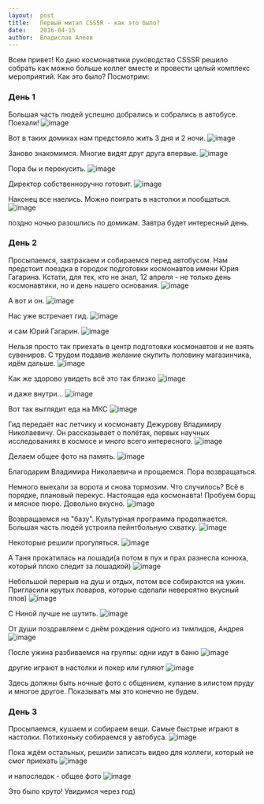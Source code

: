 ```yaml
---
layout:  post
title:   Первый митап CSSSR - как это было?
date:    2016-04-15
author:  Владислав Алеев
---
```


Всем привет! Ко дню космонавтики руководство CSSSR решило собрать как можно больше коллег вместе и провести целый комплекс мероприятий. Как это было? Посмотрим:

### День 1

Большая часть людей успешно добрались и собрались в автобусе. Поехали!
![image](/images/meetup/1.JPG)

Вот в таких домиках нам предстояло жить 3 дня и 2 ночи.
![image](/images/meetup/2.JPG)

Заново знакомимся. Многие видят друг друга впервые. 
![image](/images/meetup/3.JPG)

Пора бы и перекусить.
![image](/images/meetup/4.JPG)

Директор собственноручно готовит.
![image](/images/meetup/5.JPG)

Наконец все наелись. Можно поиграть в настолки и пообщаться.
![image](/images/meetup/6.JPG)

поздно ночью разошлись по домикам. Завтра будет интересный день.


### День 2

Просыпаемся, завтракаем и собираемся перед автобусом. Нам предстоит поездка в городок подготовки космонавтов имени Юрия Гагарина. Кстати, для тех, кто не знал, 12 апреля - не только день космонавтики, но и день нашего основания.
![image](/images/meetup/7.JPG)

А вот и он.
![image](/images/meetup/8.JPG)

Нас уже встречает гид.
![image](/images/meetup/9.JPG)

и сам Юрий Гагарин.
![image](/images/meetup/10.jpg)

Нельзя просто так приехать в центр подготовки космонавтов и не взять сувениров. С трудом подавив желание скупить половину магазинчика, идём дальше.
![image](/images/meetup/11.jpg)

Как же здорово увидеть всё это так близко
![image](/images/meetup/12.jpg)

и даже внутри...
![image](/images/meetup/13.jpg)

Вот так выглядит еда на МКС
![image](/images/meetup/14.jpg)

Гид передаёт нас летчику и космонавту Дежурову Владимиру Николаевичу. Он рассказывает о полётах, первых научных исследованиях в космосе и много всего интересного.
![image](/images/meetup/15.JPG)

Делаем общее фото на память.
![image](/images/meetup/16.JPG)

Благодарим Владимира Николаевича и прощаемся. Пора возвращаться.

Немного выехали за ворота и снова тормозим. Что случилось? Всё в порядке, плановый перекус. Настоящая еда космонавта! Пробуем борщ и мясное пюре. Довольно вкусно.
![image](/images/meetup/17.jpg)

Возвращаемся на "базу". Культурная программа продолжается. Большая часть людей устроила пейнтбольную схватку.
![image](/images/meetup/18.JPG)

Некоторые решили прогуляться.
![image](/images/meetup/19.JPG)

А Таня прокатилась на лошади(а потом в пух и прах разнесла конюха, который плохо следит за лошадкой)
![image](/images/meetup/20.JPG)

Небольшой перерыв на душ и отдых, потом все собираются на ужин. Пригласили крутых поваров, которые сделали невероятно вкусный плов)
![image](/images/meetup/21.JPG)

С Ниной лучше не шутить.
![image](/images/meetup/22.JPG)

От души поздравляем с днём рождения одного из тимлидов, Андрея
![image](/images/meetup/23.JPG)

После ужина разбиваемся на группы: одни идут в баню
![image](/images/meetup/24.JPG)

другие играют в настолки и покер или гуляют
![image](/images/meetup/25.JPG)

Здесь должны быть ночные фото с общением, купание в илистом пруду и многое другое. Показывать мы это конечно не будем.

### День 3

Просыпаемся, кушаем и собираем вещи. Самые быстрые играют в настолки. Потихоньку собираемся у автобуса.
![image](/images/meetup/26.JPG)

Пока ждём остальных, решили записать видео для коллеги, который не смог приехать
![image](/images/meetup/27.JPG)

и напоследок - общее фото
![image](/images/meetup/28.JPG)

Это было круто! Увидимся через год)
